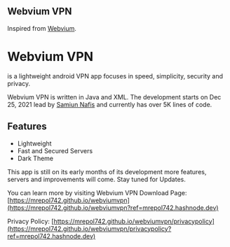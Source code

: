 ## Webvium VPN

Inspired from [Webvium](https://webvium.github.io).

# Webvium VPN 

is a lightweight android VPN app focuses in speed, simplicity, security and privacy.

Webvium VPN is written in Java and XML. The development starts on Dec 25, 2021 lead by [Samiun Nafis](https://samiunnafis.github.io) and currently has over 5K lines of code.

## Features
- Lightweight
- Fast and Secured Servers
- Dark Theme

This app is still on its early months of its development more features, servers and improvements will come. Stay tuned for Updates.

You can learn more by visiting Webvium VPN Download Page: [https://mrepol742.github.io/webviumvpn](https://mrepol742.github.io/webviumvpn?ref=mrepol742.hashnode.dev)

Privacy Policy: [https://mrepol742.github.io/webviumvpn/privacypolicy](https://mrepol742.github.io/webviumvpn/privacypolicy?ref=mrepol742.hashnode.dev)